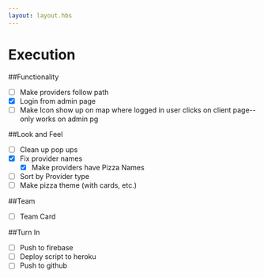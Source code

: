 ```yaml
---
layout: layout.hbs
---
```


# Execution

##Functionality
* [ ] Make providers follow path
* [X] Login from admin page
* [ ] Make Icon show up on map where logged in user clicks on client page--only works on admin pg

##Look and Feel
* [ ] Clean up pop ups
* [X] Fix provider names
	* [X] Make providers have Pizza Names
* [ ] Sort by Provider type
* [ ] Make pizza theme (with cards, etc.)
	
##Team
* [ ] Team Card 

##Turn In 
* [ ] Push to firebase
* [ ] Deploy script to heroku
* [ ] Push to github